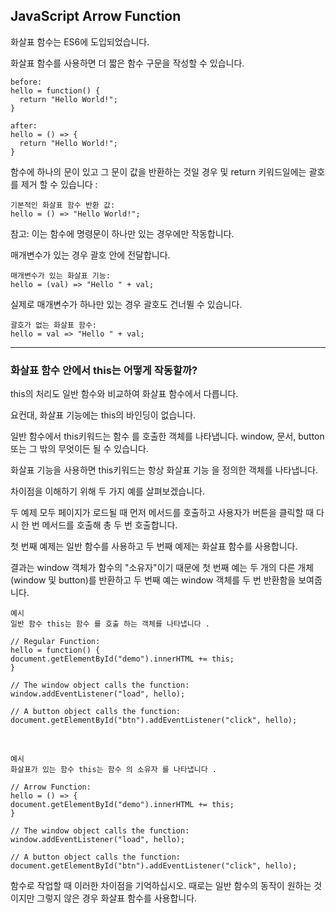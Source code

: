## JavaScript Arrow Function

화살표 함수는 ES6에 도입되었습니다.

화살표 함수를 사용하면 더 짧은 함수 구문을 작성할 수 있습니다.

    before:
    hello = function() {
      return "Hello World!";
    }

    after:
    hello = () => {
      return "Hello World!";
    }

함수에 하나의 문이 있고 그 문이 값을 반환하는 것일 경우 및 return 키워드일에는 괄호를 제거 할 수 있습니다 :

    기본적인 화살표 함수 반환 값:
    hello = () => "Hello World!";

참고: 이는 함수에 명령문이 하나만 있는 경우에만 작동합니다.

매개변수가 있는 경우 괄호 안에 전달합니다.

    매개변수가 있는 화살표 기능:
    hello = (val) => "Hello " + val;

실제로 매개변수가 하나만 있는 경우 괄호도 건너뛸 수 있습니다.

    괄호가 없는 화살표 함수:
    hello = val => "Hello " + val;

---

### 화살표 함수 안에서 this는 어떻게 작동할까?

this의 처리도 일반 함수와 비교하여 화살표 함수에서 다릅니다.

요컨대, 화살표 기능에는 this의 바인딩이 없습니다.

일반 함수에서 this키워드는 함수 를 호출한 객체를 나타냅니다. window, 문서, button 또는 그 밖의 무엇이든 될 수 있습니다.

화살표 기능을 사용하면 this키워드는 항상 화살표 기능 을 정의한 객체를 나타냅니다.

차이점을 이해하기 위해 두 가지 예를 살펴보겠습니다.

두 예제 모두 페이지가 로드될 때 먼저 메서드를 호출하고 사용자가 버튼을 클릭할 때 다시 한 번 메서드를 호출해 총 두 번 호출합니다.

첫 번째 예제는 일반 함수를 사용하고 두 번째 예제는 화살표 함수를 사용합니다.

결과는 window 객체가 함수의 "소유자"이기 때문에 첫 번째 예는 두 개의 다른 개체(window 및 button)를 반환하고 두 번째 예는 window 객체를 두 번 반환함을 보여줍니다.

    예시
    일반 함수 this는 함수 를 호출 하는 객체를 나타냅니다 .

    // Regular Function:
    hello = function() {
    document.getElementById("demo").innerHTML += this;
    }

    // The window object calls the function:
    window.addEventListener("load", hello);

    // A button object calls the function:
    document.getElementById("btn").addEventListener("click", hello);

<br />

    예시
    화살표가 있는 함수 this는 함수 의 소유자 를 나타냅니다 .

    // Arrow Function:
    hello = () => {
    document.getElementById("demo").innerHTML += this;
    }

    // The window object calls the function:
    window.addEventListener("load", hello);

    // A button object calls the function:
    document.getElementById("btn").addEventListener("click", hello);

함수로 작업할 때 이러한 차이점을 기억하십시오. 때로는 일반 함수의 동작이 원하는 것이지만 그렇지 않은 경우 화살표 함수를 사용합니다.
